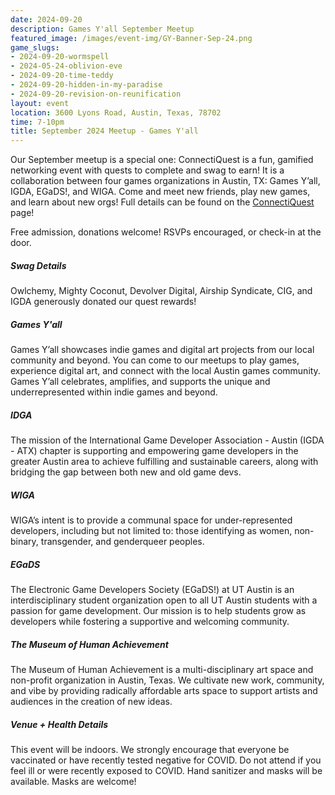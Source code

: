 ```yaml
---
date: 2024-09-20
description: Games Y'all September Meetup
featured_image: /images/event-img/GY-Banner-Sep-24.png
game_slugs:
- 2024-09-20-wormspell
- 2024-05-24-oblivion-eve
- 2024-09-20-time-teddy
- 2024-09-20-hidden-in-my-paradise
- 2024-09-20-revision-on-reunification
layout: event
location: 3600 Lyons Road, Austin, Texas, 78702
time: 7-10pm
title: September 2024 Meetup - Games Y'all
---
```



Our September meetup is a special one: ConnectiQuest is a fun, gamified networking event with quests to complete and swag to earn! It is a collaboration between four games organizations in Austin, TX: Games Y’all, IGDA, EGaDS!, and WIGA. Come and meet new friends, play new games, and learn about new orgs! Full details can be found on the [ConnectiQuest](/connectiquest) page!
  
Free admission, donations welcome! RSVPs encouraged, or check-in at the door.

##### Swag Details

Owlchemy, Mighty Coconut, Devolver Digital, Airship Syndicate, CIG, and IGDA generously donated our quest rewards!

##### Games Y'all

Games Y’all showcases indie games and digital art projects from our local community and beyond. You can come to our meetups to play games, experience digital art, and connect with the local Austin games community. Games Y’all celebrates, amplifies, and supports the unique and underrepresented within indie games and beyond.

##### IDGA

The mission of the International Game Developer Association - Austin (IGDA - ATX) chapter is supporting and empowering game developers in the greater Austin area to achieve fulfilling and sustainable careers, along with bridging the gap between both new and old game devs.

##### WIGA

WIGA’s intent is to provide a communal space for under-represented developers, including but not limited to: those identifying as women, non-binary, transgender, and genderqueer peoples.

##### EGaDS

The Electronic Game Developers Society (EGaDS!) at UT Austin is an interdisciplinary student organization open to all UT Austin students with a passion for game development. Our mission is to help students grow as developers while fostering a supportive and welcoming community.

##### The Museum of Human Achievement

The Museum of Human Achievement is a multi-disciplinary art space and non-profit organization in Austin, Texas. We cultivate new work, community, and vibe by providing radically affordable arts space to support artists and audiences in the creation of new ideas.

##### Venue + Health Details

This event will be indoors. We strongly encourage that everyone be vaccinated or have recently tested negative for COVID. Do not attend if you feel ill or were recently exposed to COVID. Hand sanitizer and masks will be available. Masks are welcome!
